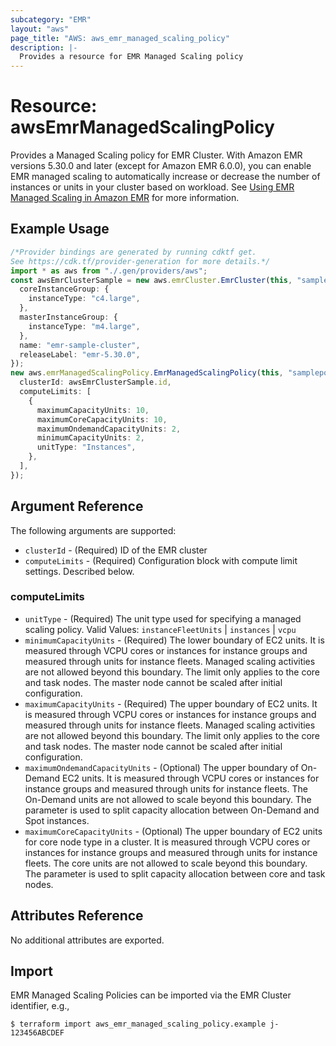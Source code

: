 ```yaml
---
subcategory: "EMR"
layout: "aws"
page_title: "AWS: aws_emr_managed_scaling_policy"
description: |-
  Provides a resource for EMR Managed Scaling policy
---
```


# Resource: awsEmrManagedScalingPolicy

Provides a Managed Scaling policy for EMR Cluster. With Amazon EMR versions 5.30.0 and later (except for Amazon EMR 6.0.0), you can enable EMR managed scaling to automatically increase or decrease the number of instances or units in your cluster based on workload. See [Using EMR Managed Scaling in Amazon EMR](https://docs.aws.amazon.com/emr/latest/ManagementGuide/emr-managed-scaling.html) for more information.

## Example Usage

```typescript
/*Provider bindings are generated by running cdktf get.
See https://cdk.tf/provider-generation for more details.*/
import * as aws from "./.gen/providers/aws";
const awsEmrClusterSample = new aws.emrCluster.EmrCluster(this, "sample", {
  coreInstanceGroup: {
    instanceType: "c4.large",
  },
  masterInstanceGroup: {
    instanceType: "m4.large",
  },
  name: "emr-sample-cluster",
  releaseLabel: "emr-5.30.0",
});
new aws.emrManagedScalingPolicy.EmrManagedScalingPolicy(this, "samplepolicy", {
  clusterId: awsEmrClusterSample.id,
  computeLimits: [
    {
      maximumCapacityUnits: 10,
      maximumCoreCapacityUnits: 10,
      maximumOndemandCapacityUnits: 2,
      minimumCapacityUnits: 2,
      unitType: "Instances",
    },
  ],
});

```

## Argument Reference

The following arguments are supported:

* `clusterId` - (Required) ID of the EMR cluster
* `computeLimits` - (Required) Configuration block with compute limit settings. Described below.

### computeLimits

* `unitType` - (Required) The unit type used for specifying a managed scaling policy. Valid Values: `instanceFleetUnits` | `instances` | `vcpu`
* `minimumCapacityUnits` - (Required) The lower boundary of EC2 units. It is measured through VCPU cores or instances for instance groups and measured through units for instance fleets. Managed scaling activities are not allowed beyond this boundary. The limit only applies to the core and task nodes. The master node cannot be scaled after initial configuration.
* `maximumCapacityUnits` - (Required) The upper boundary of EC2 units. It is measured through VCPU cores or instances for instance groups and measured through units for instance fleets. Managed scaling activities are not allowed beyond this boundary. The limit only applies to the core and task nodes. The master node cannot be scaled after initial configuration.
* `maximumOndemandCapacityUnits` - (Optional) The upper boundary of On-Demand EC2 units. It is measured through VCPU cores or instances for instance groups and measured through units for instance fleets. The On-Demand units are not allowed to scale beyond this boundary. The parameter is used to split capacity allocation between On-Demand and Spot instances.
* `maximumCoreCapacityUnits` - (Optional) The upper boundary of EC2 units for core node type in a cluster. It is measured through VCPU cores or instances for instance groups and measured through units for instance fleets. The core units are not allowed to scale beyond this boundary. The parameter is used to split capacity allocation between core and task nodes.

## Attributes Reference

No additional attributes are exported.

## Import

EMR Managed Scaling Policies can be imported via the EMR Cluster identifier, e.g.,

```console
$ terraform import aws_emr_managed_scaling_policy.example j-123456ABCDEF
```
